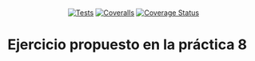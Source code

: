 <br>
<div align="center">

[![Tests](https://github.com/alu0101339887/P08-DSI-PE103/actions/workflows/tests.yml/badge.svg)](https://github.com/alu0101339887/P08-DSI-PE103/actions/workflows/tests.yml)
[![Coveralls](https://github.com/alu0101339887/P08-DSI-PE103/actions/workflows/coveralls.yml/badge.svg)](https://github.com/alu0101339887/P08-DSI-PE103/actions/workflows/coveralls.yml)
[![Coverage Status](https://coveralls.io/repos/github/alu0101339887/P08-DSI-PE103/badge.svg?branch=main)](https://coveralls.io/github/alu0101339887/P08-DSI-PE103?branch=main)

</div>

# Ejercicio propuesto en la práctica 8